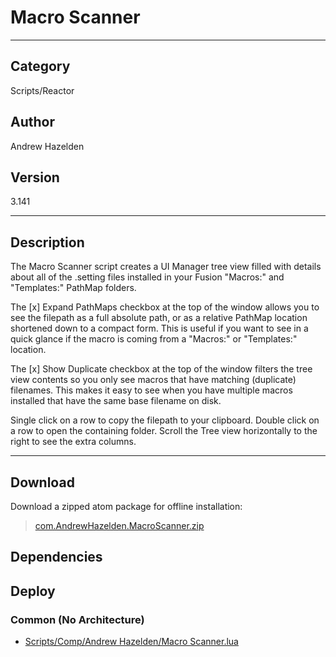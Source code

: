 # Macro Scanner
___

## Category
Scripts/Reactor

## Author
Andrew Hazelden

## Version
3.141

___

## Description
<p>The Macro Scanner script creates a UI Manager tree view filled with details about all of the .setting files installed in your Fusion "Macros:" and "Templates:" PathMap folders.</p>

<p>The [x] Expand PathMaps checkbox at the top of the window allows you to see the filepath as a full absolute path, or as a relative PathMap location shortened down to a compact form. This is useful if you want to see in a quick glance if the macro is coming from a "Macros:" or "Templates:" location.</p>

<p>The [x] Show Duplicate checkbox at the top of the window filters the tree view contents so you only see macros that have matching (duplicate) filenames. This makes it easy to see when you have multiple macros installed that have the same base filename on disk.</p>

<p>Single click on a row to copy the filepath to your clipboard. Double click on a row to open the containing folder. Scroll the Tree view horizontally to the right to see the extra columns.</p>

___

## Download

Download a zipped atom package for offline installation:
> [com.AndrewHazelden.MacroScanner.zip](https://gitlab.com/WeSuckLess/Reactor/-/archive/master/Reactor-master.zip?path=Atoms/com.AndrewHazelden.MacroScanner)  

## Dependencies

## Deploy

### Common (No Architecture)

<ul>
<li><a href="https://gitlab.com/WeSuckLess/Reactor/-/blob/master/Atoms/com.AndrewHazelden.MacroScanner/Scripts/Comp/Andrew Hazelden/Macro Scanner.lua?ref_type=heads">Scripts/Comp/Andrew Hazelden/Macro Scanner.lua</a></li>
</ul>
